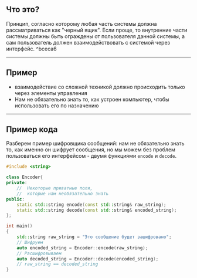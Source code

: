 ## Что это?

Принцип, согласно которому любая часть системы должна рассматриваться как "черный ящик".
Если проще, то внутренние части системы должны быть ограждены от пользователя данной системы, а сам пользователь должен взаимодействовать с системой через интерфейс. ^bceca6

---

## Пример
- взаимодействие со сложной техникой должно происходить только через элементы управления
- Нам не обязательно знать то, как устроен компьютер, чтобы использовать его по назначению

---

## Пример кода
Разберем пример шифровщика сообщений: нам не обязательно знать то, как именно он шифрует сообщения, но мы можем без проблем пользоваться его интерфейсом - двумя функциями `encode` и `decode`. 
```cpp
#include <string>

class Encoder{
private:
	//	Некоторые приватные поля,
	//	которые нам необязательно знать
public:
	static std::string encode(const std::string& raw_string);
	static std::string decode(const std::string& encoded_string);
};

int main()
{
	std::string raw_string = "Это сообщение будет зашифровано";
	// Шифруем
	auto encoded_string = Encoder::encode(raw_string);
	// Расшифровываем
	auto decoded_string = Encoder::decode(encoded_string);
	// raw_string == decoded_string
}

```